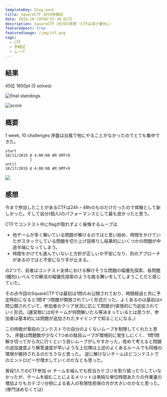 ```yaml
---
templateKey: blog-post
title: SquareCTF 2019参戦記
date: 2019-10-19T00:57:30.017Z
description: SquareCTF 2019の感想 ~CTFは深さ優先に~
featuredpost: true
featuredimage: /img/ctf.png
tags:
  - CTF
  - 参戦記
  - ムーブ
---
```

## 結果
45位 1850pt (5 solves)

![](/img/screenshot-from-2019-10-19-10-14-00.png "final standings")

![](/img/screenshot-from-2019-10-19-10-14-24.png "score")

## 概要
1 week, 10 challenges
序盤は台風で他にやることがなかったのでとても集中できた。
```
start
10/11/2019 @ 4:00:00 AM GMT+9
           |
until
10/17/2019 @ 4:00:00 AM GMT+9 
```
![](/img/screenshot-from-2019-10-19-11-52-30.png)

## 感想
今まで参加したことがあるCTFは24h・48hのものだけだったので体験として新しかった。そして自分(個人)のパフォーマンスとして最も良かったと思う。

CTFでコンテスト中にflagが取れずよく後悔するムーブは
- 他チームが多く解いている問題が解けるのではと思い始め、時間をかけていたがスタックしている問題を切り上げ目移りし結果的にいくつかの問題が中途半端になってしまう。
- 時間をかけても進んでいないと方針が正しいか不安になり、別のアプローチがあるのではと不安になり手が止まる。

の2つで、前者はコンテスト全体における解けそうな問題の幅優先探索、各問題(種別)レベルでの解法の幅優先探索のような振る舞いをしてしまうことだと感じていた。

その点今回のSquareCTFでは最初は1問のみ公開されており、時間経過と共に予定時刻になると1問ずつ問題が開放されていく形式だった。よくあるのは最初はn問公開されていて、参加者のクリア状況に応じて問題が(突発的に?)追加されていく形式。(運営側には何チームが何問解いたら等決まっているとは思うが、参加者は基本的には問題が追加されたタイミングで知ることになる。)

この特徴が普段のコンテストでの自分のよくないムーブを制限してくれたと思う。
序盤は問題数が少なく1つめの駄目ムーブが環境的に発生しにくく、1問1問解き切ってから次に行くという良いムーブがしやすかった。改めて考えると問題の追加速度より解答速度が早いような上位陣は上述のよくあるルールでも同様の環境が維持されるのだろうなと思った。
逆に解けないチームほどコンテストでのエントロピーが増大していくのだなとも思った。

普段1人でのCTF参加 or チームを組んでも担当カテゴリを割り振ったりしていなかったが、チームを組むことによるメリットは単純な単位時間あたりの作業量の増加よりもカテゴリ分担による各人の有限性担保の方が大きいのかなと思った。(専門決めなくては)
